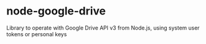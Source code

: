 # node-google-drive
Library to operate with Google Drive API v3 from Node.js, using system user tokens or personal keys
